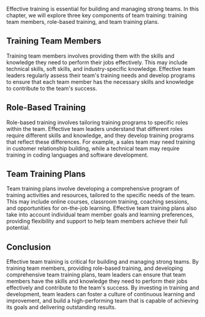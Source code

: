 

Effective training is essential for building and managing strong teams. In this chapter, we will explore three key components of team training: training team members, role-based training, and team training plans.

## Training Team Members

Training team members involves providing them with the skills and knowledge they need to perform their jobs effectively. This may include technical skills, soft skills, and industry-specific knowledge. Effective team leaders regularly assess their team's training needs and develop programs to ensure that each team member has the necessary skills and knowledge to contribute to the team's success.

## Role-Based Training

Role-based training involves tailoring training programs to specific roles within the team. Effective team leaders understand that different roles require different skills and knowledge, and they develop training programs that reflect these differences. For example, a sales team may need training in customer relationship building, while a technical team may require training in coding languages and software development.

## Team Training Plans

Team training plans involve developing a comprehensive program of training activities and resources, tailored to the specific needs of the team. This may include online courses, classroom training, coaching sessions, and opportunities for on-the-job learning. Effective team training plans also take into account individual team member goals and learning preferences, providing flexibility and support to help team members achieve their full potential.

## Conclusion

Effective team training is critical for building and managing strong teams. By training team members, providing role-based training, and developing comprehensive team training plans, team leaders can ensure that team members have the skills and knowledge they need to perform their jobs effectively and contribute to the team's success. By investing in training and development, team leaders can foster a culture of continuous learning and improvement, and build a high-performing team that is capable of achieving its goals and delivering outstanding results.
